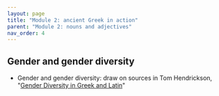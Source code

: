 ```yaml
---
layout: page
title: "Module 2: ancient Greek in action"
parent: "Module 2: nouns and adjectives"
nav_order: 4
---
```


## Gender and gender diversity


- Gender and gender diversity: draw on sources in Tom Hendrickson, "[Gender Diversity in Greek and Latin](https://medium.com/ad-meliora/gender-diversity-in-greek-and-latin-grammar-ten-ancient-discussions-df371fe19af8)"